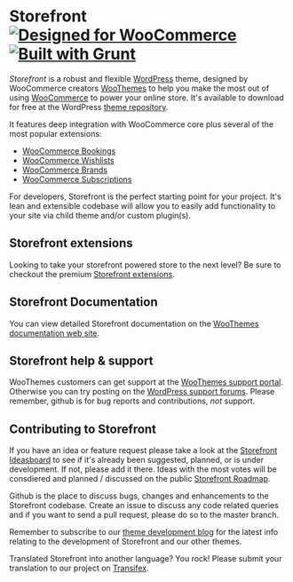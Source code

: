 # Storefront [![Designed for WooCommerce](http://img.shields.io/badge/Designed%20for-WooCommerce-a46497.svg)](http://woothemes.com/woocommerce/) [![Built with Grunt](https://cdn.gruntjs.com/builtwith.png)](http://gruntjs.com/)

*Storefront* is a robust and flexible [WordPress](http://wordpress.org) theme, designed by WooCommerce creators [WooThemes](http://woothemes.com/) to help you make the most out of using [WooCommerce](http://woothemes.com/woocommerce/) to power your online store. It's available to download for free at the WordPress [theme repository](https://wordpress.org/themes/storefront/).

It features deep integration with WooCommerce core plus several of the most popular extensions:

* [WooCommerce Bookings](http://www.woothemes.com/products/woocommerce-bookings/)
* [WooCommerce Wishlists](http://www.woothemes.com/products/woocommerce-wishlists/)
* [WooCommerce Brands](http://www.woothemes.com/products/brands/)
* [WooCommerce Subscriptions](http://www.woothemes.com/products/woocommerce-subscriptions/)

For developers, Storefront is the perfect starting point for your project. It's lean and extensible codebase will allow you to easily add functionality to your site via child theme and/or custom plugin(s).

## Storefront extensions
Looking to take your storefront powered store to the next level? Be sure to checkout the premium [Storefront extensions](http://www.woothemes.com/product-category/plugins/storefront/).

## Storefront Documentation
You can view detailed Storefront documentation on the [WooThemes documentation web site](http://docs.woothemes.com/documentation/themes/storefront/).

## Storefront help & support
WooThemes customers can get support at the [WooThemes support portal](https://support.woothemes.com/). Otherwise you can try posting on the [WordPress support forums](https://wordpress.org/support/theme/storefront/). Please remember, github is for bug reports and contributions, _not_ support.

## Contributing to Storefront
If you have an idea or feature request please take a look at the [Storefront Ideasboard](http://ideas.woothemes.com/forums/275029-storefront) to see if it's already been suggested, planned, or is under development. If not, please add it there. Ideas with the most votes will be consdiered and planned / discussed on the public [Storefront Roadmap](https://trello.com/b/i2Yxx45p/storefront-roadmap).

Github is the place to discuss bugs, changes and enhancements to the Storefront codebase. Create an issue to discuss any code related queries and if you want to send a pull request, please do so to the master branch.

Remember to subscribe to our [theme development blog](http://develop.woothemes.com/themes/) for the latest info relating to the development of Storefront and our other themes.

Translated Storefront into another language? You rock! Please submit your translation to our project on [Transifex](https://www.transifex.com/projects/p/storefront-1/).